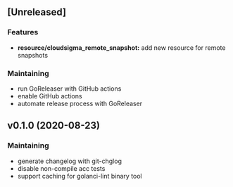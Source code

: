 <a name="unreleased"></a>
## [Unreleased]

### Features
- **resource/cloudsigma_remote_snapshot:** add new resource for remote snapshots

### Maintaining
- run GoReleaser with GitHub actions
- enable GitHub actions
- automate release process with GoReleaser


<a name="v0.1.0"></a>
## v0.1.0 (2020-08-23)

### Maintaining

* generate changelog with git-chglog
* disable non-compile acc tests
* support caching for golanci-lint binary tool

